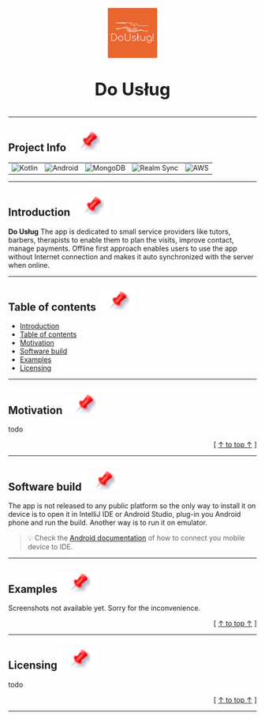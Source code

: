 <h1 align="center" style="display: block; font-size: 2.5em; font-weight: bold; margin-block-start: 1em; margin-block-end: 1em;">
<img align="center" src="https://github.com/tomaszmjurek/DoUslug/blob/master/app/src/main/ic_launcher-playstore.png" alt="Do Uslug" style="width:20%;height:20%"/></a>
  <br /><br /><strong>Do Usług</strong>
</h1>

---

<!-- markdownlint-disable -->
## Project Info[![](https://raw.githubusercontent.com/aregtech/areg-sdk/master/docs/img/pin.svg)](#project-status)
<table class="no-border">
  <tr>
    <td><img src="https://img.shields.io/badge/Solution-Kotlin-blue" alt="Kotlin"/></td>
    <td><img src="https://img.shields.io/badge/System-Android-blue" alt="Android"/></td>
    <td><img src="https://img.shields.io/badge/Database-MongoDB-blue" alt="MongoDB"/></td>
    <td><img src="https://img.shields.io/badge/Technology-Realm%20Sync-blue" alt="Realm Sync"/></td>
    <td><img src="https://img.shields.io/badge/Cloud-AWS-blue" alt="AWS"/></td>
  </tr>
</table>

---

## Introduction[![](https://raw.githubusercontent.com/aregtech/areg-sdk/master/docs/img/pin.svg)](#introduction)

**Do Usług**  The app is dedicated to small service providers like tutors, barbers, therapists to enable them to plan the visits, improve contact, manage payments. Offline first approach enables users to use the app without Internet connection and makes it auto synchronized with the server when online. 

---

## Table of contents[![](https://raw.githubusercontent.com/aregtech/areg-sdk/master/docs/img/pin.svg)](#table-of-contents)
- [Introduction](#introduction)
- [Table of contents](#table-of-contents)
- [Motivation](#motivation)
- [Software build](#software-build)
- [Examples](#examples)
- [Licensing](#licensing)

---

## Motivation[![](https://raw.githubusercontent.com/aregtech/areg-sdk/master/docs/img/pin.svg)](#motivation)
todo

<div align="right">[ <a href="#table-of-contents">↑ to top ↑</a> ]</div>

---

## Software build[![](https://raw.githubusercontent.com/aregtech/areg-sdk/master/docs/img/pin.svg)](#software-build)

The app is not released to any public platform so the only way to install it on device is to open it in IntelliJ IDE or Android Studio, plug-in you Android phone and run the build. Another way is to run it on emulator.

> 💡 Check the [Android documentation](https://developer.android.com/codelabs/basic-android-kotlin-compose-connect-device#0) of how to connect you mobile device to IDE.

---

## Examples[![](https://raw.githubusercontent.com/aregtech/areg-sdk/master/docs/img/pin.svg)](#examples)

Screenshots not available yet. Sorry for the inconvenience.

<div align="right">[ <a href="#table-of-contents">↑ to top ↑</a> ]</div>

---

## Licensing[![](https://raw.githubusercontent.com/aregtech/areg-sdk/master/docs/img/pin.svg)](#licensing)
 
todo

<div align="right">[ <a href="#table-of-contents">↑ to top ↑</a> ]</div>

---



<!-- markdownlint-enable -->
